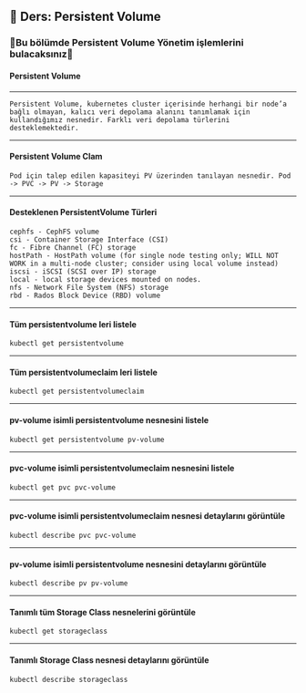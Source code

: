 ## 🧑 Ders: Persistent Volume

### 📗Bu bölümde Persistent Volume Yönetim işlemlerini bulacaksınız📗

#### Persistent Volume
***
```
Persistent Volume, kubernetes cluster içerisinde herhangi bir node’a bağlı olmayan, kalıcı veri depolama alanını tanımlamak için 
kullandığımız nesnedir. Farklı veri depolama türlerini desteklemektedir.
```
***
#### Persistent Volume Clam
```
Pod için talep edilen kapasiteyi PV üzerinden tanılayan nesnedir. Pod -> PVC -> PV -> Storage
```
***
#### Desteklenen PersistentVolume Türleri
```
cephfs - CephFS volume
csi - Container Storage Interface (CSI)
fc - Fibre Channel (FC) storage
hostPath - HostPath volume (for single node testing only; WILL NOT WORK in a multi-node cluster; consider using local volume instead)
iscsi - iSCSI (SCSI over IP) storage
local - local storage devices mounted on nodes.
nfs - Network File System (NFS) storage
rbd - Rados Block Device (RBD) volume

```
***
#### Tüm persistentvolume leri listele
```
kubectl get persistentvolume

```
***
#### Tüm persistentvolumeclaim leri listele
```
kubectl get persistentvolumeclaim

```
***
#### pv-volume isimli persistentvolume nesnesini listele
```
kubectl get persistentvolume pv-volume

```
***
#### pvc-volume isimli persistentvolumeclaim nesnesini listele
```
kubectl get pvc pvc-volume

```
***
#### pvc-volume isimli persistentvolumeclaim nesnesi detaylarını görüntüle
```
kubectl describe pvc pvc-volume

```
***
#### pv-volume isimli persistentvolume nesnesini detaylarını görüntüle
```
kubectl describe pv pv-volume

```
***
#### Tanımlı tüm Storage Class nesnelerini görüntüle
```
kubectl get storageclass
```
***
#### Tanımlı Storage Class nesnesi detaylarını görüntüle
```
kubectl describe storageclass
```
